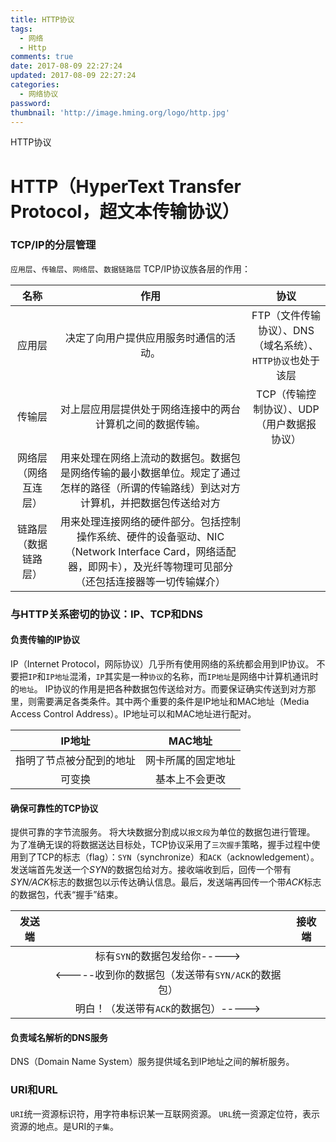 ```yaml
---
title: HTTP协议
tags:
  - 网络
  - Http
comments: true
date: 2017-08-09 22:27:24
updated: 2017-08-09 22:27:24
categories: 
  - 网络协议
password:
thumbnail: 'http://image.hming.org/logo/http.jpg'
---
```

HTTP协议
<!-- more -->
# HTTP（HyperText Transfer Protocol，超文本传输协议）

### TCP/IP的分层管理
`应用层`、`传输层`、`网络层`、`数据链路层`
TCP/IP协议族各层的作用：

|名称|作用|协议|
|:--:|:--:|:--:|
|应用层|决定了向用户提供应用服务时通信的活动。|FTP（文件传输协议）、DNS（域名系统）、`HTTP协议`也处于该层|
|传输层|对上层应用层提供处于网络连接中的两台计算机之间的数据传输。|TCP（传输控制协议）、UDP（用户数据报协议）|
|网络层（网络互连层）|用来处理在网络上流动的数据包。数据包是网络传输的最小数据单位。规定了通过怎样的路径（所谓的传输路线）到达对方计算机，并把数据包传送给对方||
|链路层（数据链路层）|用来处理连接网络的硬件部分。包括控制操作系统、硬件的设备驱动、NIC（Network Interface Card，网络适配器，即网卡），及光纤等物理可见部分（还包括连接器等一切传输媒介）|
### 与HTTP关系密切的协议：IP、TCP和DNS
#### 负责传输的IP协议
IP（Internet Protocol，网际协议）几乎所有使用网络的系统都会用到IP协议。
不要把`IP`和`IP地址`混淆，`IP`其实是一种`协议`的名称，而`IP地址`是网络中计算机通讯时的`地址`。
IP协议的作用是把各种数据包传送给对方。而要保证确实传送到对方那里，则需要满足各类条件。其中两个重要的条件是IP地址和MAC地址（Media Access Control Address）。IP地址可以和MAC地址进行配对。

|IP地址|MAC地址|
|:--:|:--:|
|指明了节点被分配到的地址|网卡所属的固定地址|
|可变换|基本上不会更改|
#### 确保可靠性的TCP协议
提供可靠的字节流服务。
将大块数据分割成以`报文段`为单位的数据包进行管理。
为了准确无误的将数据送达目标处，TCP协议采用了`三次握手`策略，握手过程中使用到了TCP的标志（flag）：`SYN`（synchronize）和`ACK`（acknowledgement）。
发送端首先发送一个*SYN*的数据包给对方。接收端收到后，回传一个带有*SYN/ACK*标志的数据包以示传达确认信息。最后，发送端再回传一个带*ACK*标志的数据包，代表“握手”结束。

|发送端||接收端|
|:--:|:--:|:--:|
||标有`SYN`的数据包发给你----->||
||<-----收到你的数据包（发送带有`SYN/ACK`的数据包）||
||明白！（发送带有`ACK`的数据包）----->|||
#### 负责域名解析的DNS服务
DNS（Domain Name System）服务提供域名到IP地址之间的解析服务。

### URI和URL
`URI`统一资源标识符，用字符串标识某一互联网资源。
`URL`统一资源定位符，表示资源的地点。是URI的`子集`。